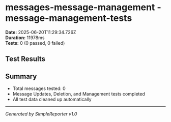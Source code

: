 # messages-message-management - message-management-tests

**Date:** 2025-06-20T11:29:34.726Z  
**Duration:** 11978ms  
**Tests:** 0 (0 passed, 0 failed)

## Test Results



## Summary

- Total messages tested: 0
- Message Updates, Deletion, and Management tests completed
- All test data cleaned up automatically

---
*Generated by SimpleReporter v1.0*
